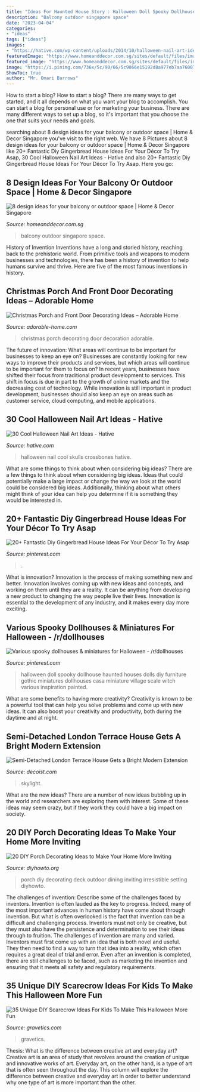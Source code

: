 ```yaml
---
title: "Ideas For Haunted House Story : Halloween Doll Spooky Dollhouse Haunted Houses Dolls Diy Furniture Gothic Miniatures Dollhouses Casa Miniature Village Scale Witch Various Inspiration Painted"
description: "Balcony outdoor singapore space"
date: "2023-04-04"
categories:
- "ideas"
tags: ["ideas"]
images:
- "https://hative.com/wp-content/uploads/2014/10/halloween-nail-art-ideas/17-skulls-crossbones.jpg"
featuredImage: "https://www.homeanddecor.com.sg/sites/default/files/imagecache/hnd_revamp_1x1_large/blog/gallery_article/gallery_images/design-balcony-7.jpg"
featured_image: "https://www.homeanddecor.com.sg/sites/default/files/imagecache/hnd_revamp_1x1_large/blog/gallery_article/gallery_images/design-balcony-7.jpg"
image: "https://i.pinimg.com/736x/5c/90/66/5c9066e15192d8a977eb7aa760073fc0.jpg"
ShowToc: true
author: "Mr. Omari Barrows"
---
```



How to start a blog?
How to start a blog? There are many ways to get started, and it all depends on what you want your blog to accomplish. You can start a blog for personal use or for marketing your business. There are many different ways to set up a blog, so it's important that you choose the one that suits your needs and goals.

	

		
searching about 8 design ideas for your balcony or outdoor space | Home &amp; Decor Singapore you've visit to the right web. We have 8 Pictures about 8 design ideas for your balcony or outdoor space | Home &amp; Decor Singapore like 20+ Fantastic Diy Gingerbread House Ideas For Your Décor To Try Asap, 30 Cool Halloween Nail Art Ideas - Hative and also 20+ Fantastic Diy Gingerbread House Ideas For Your Décor To Try Asap. Here you go:
		
    
## 8 Design Ideas For Your Balcony Or Outdoor Space | Home &amp; Decor Singapore

<img loading=lazy src="https://www.homeanddecor.com.sg/sites/default/files/imagecache/hnd_revamp_1x1_large/blog/gallery_article/gallery_images/design-balcony-7.jpg" onerror="this.onerror=null;this.src='https://tse4.mm.bing.net/th?id=OIP.fnik14dzPT379oml2m5EmgHaJ4&amp;pid=15.1';" alt="8 design ideas for your balcony or outdoor space | Home &amp; Decor Singapore">

_Source: homeanddecor.com.sg_

>balcony outdoor singapore space. 

	

History of Invention
Inventions have a long and storied history, reaching back to the prehistoric world. From primitive tools and weapons to modern businesses and technologies, there has been a history of invention to help humans survive and thrive. Here are five of the most famous inventions in history.

    
## Christmas Porch And Front Door Decorating Ideas – Adorable Home

<img loading=lazy src="https://adorable-home.com/wp-content/gallery/christmas-porch-and-front-door-decorating-ideas/christmas-porch-and-front-door-decorating-ideas-8.jpg" onerror="this.onerror=null;this.src='https://tse3.mm.bing.net/th?id=OIP.SSTgFH-ZopjBo6YuLpa80gHaLL&amp;pid=15.1';" alt="Christmas Porch and Front Door Decorating Ideas – Adorable Home">

_Source: adorable-home.com_

>christmas porch decorating door decoration adorable. 

	

The future of innovation: What areas will continue to be important for businesses to keep an eye on?
Businesses are constantly looking for new ways to improve their products and services, but which areas will continue to be important for them to focus on? In recent years, businesses have shifted their focus from traditional product development to services. This shift in focus is due in part to the growth of online markets and the decreasing cost of technology. While innovation is still important in product development, businesses should also keep an eye on areas such as customer service, cloud computing, and mobile applications.

    
## 30 Cool Halloween Nail Art Ideas - Hative

<img loading=lazy src="https://hative.com/wp-content/uploads/2014/10/halloween-nail-art-ideas/17-skulls-crossbones.jpg" onerror="this.onerror=null;this.src='https://tse3.mm.bing.net/th?id=OIP.LlF5UveEHhWXtweOhUSu5gHaKZ&amp;pid=15.1';" alt="30 Cool Halloween Nail Art Ideas - Hative">

_Source: hative.com_

>halloween nail cool skulls crossbones hative. 

	

What are some things to think about when considering big ideas?
There are a few things to think about when considering big ideas. Ideas that could potentially make a large impact or change the way we look at the world could be considered big ideas. Additionally, thinking about what others might think of your idea can help you determine if it is something they would be interested in.

    
## 20+ Fantastic Diy Gingerbread House Ideas For Your Décor To Try Asap

<img loading=lazy src="https://i.pinimg.com/736x/5c/90/66/5c9066e15192d8a977eb7aa760073fc0.jpg" onerror="this.onerror=null;this.src='https://tse3.mm.bing.net/th?id=OIP.IudMKFroMRZ8rcmlremGBgHaJ3&amp;pid=15.1';" alt="20+ Fantastic Diy Gingerbread House Ideas For Your Décor To Try Asap">

_Source: pinterest.com_

>. 

	

What is innovation?
Innovation is the process of making something new and better. Innovation involves coming up with new ideas and concepts, and working on them until they are a reality. It can be anything from developing a new product to changing the way people live their lives. Innovation is essential to the development of any industry, and it makes every day more exciting.

    
## Various Spooky Dollhouses &amp; Miniatures For Halloween - /r/dollhouses

<img loading=lazy src="https://i.pinimg.com/736x/32/7b/86/327b86580de5c91cb7cd1dd10b69e8af.jpg" onerror="this.onerror=null;this.src='https://tse1.mm.bing.net/th?id=OIP.m1QQ2dIvSD_auNo10GrlRAHaLH&amp;pid=15.1';" alt="Various spooky dollhouses &amp; miniatures for Halloween - /r/dollhouses">

_Source: pinterest.com_

>halloween doll spooky dollhouse haunted houses dolls diy furniture gothic miniatures dollhouses casa miniature village scale witch various inspiration painted. 

	

What are some benefits to having more creativity?
Creativity is known to be a powerful tool that can help you solve problems and come up with new ideas. It can also boost your creativity and productivity, both during the daytime and at night.

    
## Semi-Detached London Terrace House Gets A Bright Modern Extension

<img loading=lazy src="https://cdn.decoist.com/wp-content/uploads/2016/01/Small-rustic-bathroom-with-brick-walls-and-skylight.jpg" onerror="this.onerror=null;this.src='https://tse3.mm.bing.net/th?id=OIP.06Tr7qSE1yiyfXkQkECY_AHaMG&amp;pid=15.1';" alt="Semi-Detached London Terrace House Gets a Bright Modern Extension">

_Source: decoist.com_

>skylight. 

	

What are the new ideas?
There are a number of new ideas bubbling up in the world and researchers are exploring them with interest. Some of these ideas may seem crazy, but if they work they could have a big impact on society.

    
## 20 DIY Porch Decorating Ideas To Make Your Home More Inviting

<img loading=lazy src="http://www.diyhowto.org/wp-content/uploads/Deck-Dining-Table-20-DIY-Porch-Decorating-Ideas-Projects-DIYHowto.jpg" onerror="this.onerror=null;this.src='https://tse3.mm.bing.net/th?id=OIP.q1szzX69EbQxp9lKjl9UMwHaJ8&amp;pid=15.1';" alt="20 DIY Porch Decorating Ideas to Make Your Home More Inviting">

_Source: diyhowto.org_

>porch diy decorating deck outdoor dining inviting irresistible setting diyhowto. 

	

The challenges of invention: Describe some of the challenges faced by inventors.
Invention is often lauded as the key to progress. Indeed, many of the most important advances in human history have come about through invention. But what is often overlooked is the fact that invention can be a difficult and challenging process. Inventors must not only be creative, but they must also have the persistence and determination to see their ideas through to fruition.
The challenges of invention are many and varied. Inventors must first come up with an idea that is both novel and useful. They then need to find a way to turn that idea into a reality, which often requires a great deal of trial and error. Even after an invention is completed, there are still challenges to be faced, such as marketing the invention and ensuring that it meets all safety and regulatory requirements.

    
## 35 Unique DIY Scarecrow Ideas For Kids To Make This Halloween More Fun

<img loading=lazy src="https://www.gravetics.com/wp-content/uploads/2017/07/Tilda-Scarecrow.jpg" onerror="this.onerror=null;this.src='https://tse2.mm.bing.net/th?id=OIP.WvpUDEOLmDxL8Z_9BvrSoQHaKX&amp;pid=15.1';" alt="35 Unique DIY Scarecrow Ideas For Kids To Make This Halloween More Fun">

_Source: gravetics.com_

>gravetics. 

	

Thesis: What is the difference between creative art and everyday art?
Creative art is an area of study that revolves around the creation of unique and innovative works of art. Everyday art, on the other hand, is a type of art that is often seen throughout the day. This column will explore the difference between creative and everyday art in order to better understand why one type of art is more important than the other.

